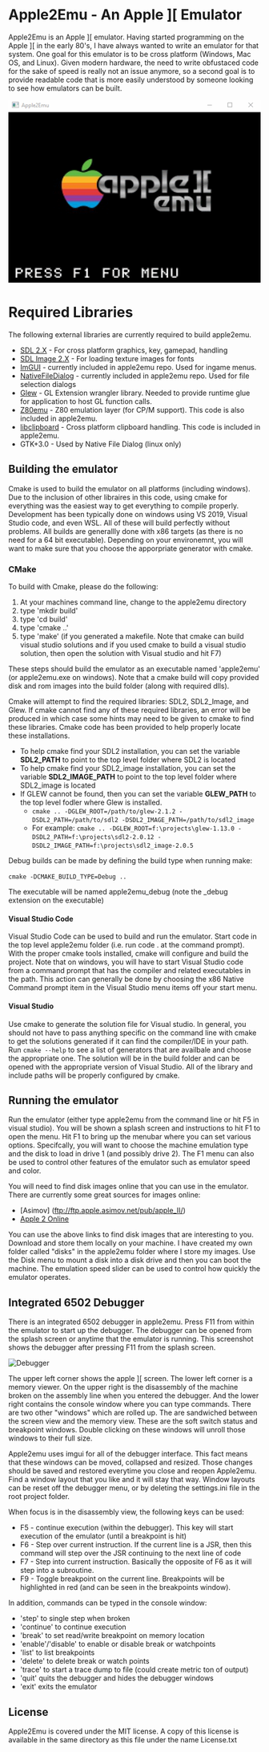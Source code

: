 # Apple2Emu - An Apple ][ Emulator

Apple2Emu is an Apple ][ emulator.  Having started programming on the Apple ][ in the early 80's, I have always wanted to write an emulator for that system.  One goal for this emulator is to be cross platform (Windows, Mac OS, and Linux).  Given modern hardware, the need to write obfustaced code for the sake of speed is really not an issue anymore, so a second goal is to provide readable code that is more easily understood by someone looking to see how emulators can be built.  

![Emulator startup](screencaps/apple2emu.gif)

# Required Libraries
The following external libraries are currently required to build apple2emu.
* [SDL 2.X](https://www.libsdl.org/) - For cross platform graphics, key, gamepad, handling
* [SDL Image 2.X](https://www.libsdl.org/projects/SDL_image/) - For loading texture images for fonts
* [ImGUI](https://github.com/ocornut/imgui) - currently included in apple2emu repo. Used for ingame menus. 
* [NativeFileDialog](https://github.com/mlabbe/nativefiledialog) - currently included in apple2emu repo.  Used for file selection dialogs
* [Glew](http://glew.sourceforge.net/) - GL Extension wrangler library.  Needed to provide runtime glue for application to host GL function calls.
* [Z80emu](https://github.com/anotherlin/z80emu) - Z80 emulation layer (for CP/M support).  This code is also included in apple2emu.
* [libclipboard](https://github.com/jtanx/libclipboard) - Cross platform clipboard handling.  This code is included in apple2emu.
* GTK+3.0 - Used by Native File Dialog (linux only)

## Building the emulator
Cmake is used to build the emulator on all platforms (including windows).  Due to the inclusion of other libraires in this code, using cmake for everything was the easiest way to get everything to compile properly.  Development has been typically done on windows using VS 2019, Visual Studio code, and even WSL.  All of these will build perfectly without problems.  All builds are generallly done with x86 targets (as there is no need for a 64 bit executable).  Depending on your environemnt, you will want to make sure that you choose the apporpriate generator with cmake.

### CMake
To build with Cmake, please do the following:

1. At your machines command line, change to the apple2emu directory
2. type 'mkdir build'
3. type 'cd build'
4. type 'cmake ..'
5. type 'make' (if you generated a makefile.  Note that cmake can build visual studio solutions and if you used cmake to build a visual studio solution, then open the solution with Visual studio and hit F7)

These steps should build the emulator as an executable named 'apple2emu' (or apple2emu.exe on windows). Note that a cmake build will copy provided disk and rom images into the build folder (along with required dlls).  

Cmake will attempt to find the required libraries: SDL2, SDL2_Image, and Glew.  If cmake cannot find any of these required libraries, an error will be produced in which case some hints may need to be given to cmake to find these libraries.  Cmake code has been provided to help properly locate these installations.

* To help cmake find your SDL2 installation, you can set the variable **SDL2_PATH** to point to the top level folder where SDL2 is located
* To help cmake find your SDL2_image installation, you can set the variable **SDL2_IMAGE_PATH** to point to the top level folder where SDL2_image is located
* If GLEW cannot be found, then you can set the variable **GLEW_PATH** to the top level fodler where Glew is installed.
  * ```cmake .. -DGLEW_ROOT=/path/to/glew-2.1.2 -DSDL2_PATH=/path/to/sdl2 -DSDL2_IMAGE_PATH=/path/to/sdl2_image```
  * For example:  ```cmake .. -DGLEW_ROOT=f:\projects\glew-1.13.0 -DSDL2_PATH=f:\projects\sdl2-2.0.12 -DSDL2_IMAGE_PATH=f:\projects\sdl2_image-2.0.5```
  
Debug builds can be made by defining the build type when running make:

```cmake -DCMAKE_BUILD_TYPE=Debug ..```

The executable will be named apple2emu_debug (note the \_debug extension on the executable)

#### Visual Studio Code
Visual Studio Code can be used to build and run the emulator.  Start code in the top level apple2emu folder (i.e. run code . at the command prompt).  With the proper cmake tools installed, cmake will configure and build the project.  Note that on windows, you will have to start Visual Studio code from a command prompt that has the compiler and related executables in the path.  This action can generally be done by choosing the x86 Native Command prompt item in the Visual Studio menu items off your start menu.

#### Visual Studio
Use cmake to generate the solution file for Visual studio.  In general, you should not have to pass anything specific on the command line with cmake to get the solutions generated if it can find the compiler/IDE in your path.  Run ```cmake --help``` to see a list of generators that are availbale and choose the appropriate one.  The solution will be in the build folder and can be opened with the appropriate version of Visual Studio.  All of the library and include paths will be properly configured by cmake.

## Running the emulator
Run the emulator (either type apple2emu from the command line or hit F5 in visual studio).  You will be shown a splash screen and instructions to hit F1 to open the menu.  Hit F1 to bring up the menubar where you can set various options.  Specifcally, you will want to choose the machine emulation type and the disk to load in drive 1 (and possibly drive 2).  The F1 menu can also be used to control other features of the emulator such as emulator speed and color.

You will need to find disk images online that you can use in the emulator.  There are currently some great sources for images online:

* [Asimov] (ftp://ftp.apple.asimov.net/pub/apple_II/)
* [Apple 2 Online](http://apple2online.com/index.php?p=1_23_Software-Library)

You can use the above links to find disk images that are interesting to you.  Download and store them locally on your machine.  I have created my own folder called "disks" in the apple2emu folder where I store my images.  Use the Disk menu to mount a disk into a disk drive and then you can boot the machine.  The emulation speed slider can be used to control how quickly the emulator operates.  

## Integrated 6502 Debugger

There is an integrated 6502 debugger in apple2emu.  Press F11 from within the emulator to start up the debugger.  The debugger can be opened from the splash screen or anytime that the emulator is running.  This screenshot shows the debugger after pressing F11 from the splash screen.

![Debugger](screencaps/debugger.jpg)

The upper left corner shows the apple ][ screen.  The lower left corner is a memory viewer.  On the upper right is the disassembly of the machine broken on the assembly line when you entered the debugger.  And the lower right contains the console window where you can type commands.  There are two other "windows" which are rolled up.  The are sandwiched between the screen view and the memory view.  These are the soft switch status and breakpoint windows.  Double clicking on these windows will unroll those windows to their full size.

Apple2emu uses imgui for all of the debugger interface.  This fact means that these windows can be moved, collapsed and resized.  Those changes should be saved and restored everytime you close and reopen Apple2emu.  Find a window layout that you like and it will stay that way.  Window layouts can be reset off the debugger menu, or by deleting the settings.ini file in the root project folder.

When focus is in the disassembly view, the following keys can be used:

* F5 - continue execution (within the debugger).  This key will start execution of the emulator (until a breakpoint is hit)
* F6 - Step over current instruction.  If the current line is a JSR, then this command will step over the JSR continuing to the next line of code
* F7 - Step into current instruction.  Basically the opposite of F6 as it will step into a subroutine.
* F9 - Toggle breakpoint on the current line.  Breakpoints will be highlighted in red (and can be seen in the breakpoints window).

In addition, commands can be typed in the console window:
* 'step' to single step when broken
* 'continue' to continue execution
* 'break'  to set read/write breakpoint on memory location
* 'enable'/'disable' to enable or disable break or watchpoints
* 'list' to list breakpoints
* 'delete' to delete break or watch points
* 'trace' to start a trace dump to file (could create metric ton of output)
* 'quit' quits the debugger and hides the debugger windows
* 'exit' exits the emulator


## License
Apple2Emu is covered under the MIT license.  A copy of this license is available in the same directory as this file under the name License.txt  

